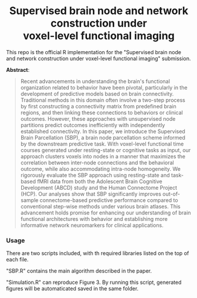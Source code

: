 <h1 align="center">
  <b>Supervised brain node and network construction under <br /> voxel-level functional imaging</b><br>
</h1>

This repo is the official R implementation for the "Supervised brain node and network construction under voxel-level functional imaging" submission. 

**Abstract**: 
> Recent advancements in understanding the brain's functional organization related to behavior have been pivotal, particularly in the development of predictive models based on brain connectivity. Traditional methods in this domain often involve a two-step process by first constructing a connectivity matrix from predefined brain regions, and then linking these connections to behaviors or clinical outcomes. However, these approaches with unsupervised node partitions predict outcomes inefficiently with independently established connectivity.  In this paper, we introduce the Supervised Brain Parcellation (SBP), a brain node parcellation scheme informed by the downstream predictive task. With voxel-level functional time courses generated under resting-state or cognitive tasks as input, our approach clusters voxels into nodes in a manner that maximizes the correlation between inter-node connections and the behavioral outcome, while also accommodating intra-node homogeneity.  We rigorously evaluate the SBP approach using resting-state and task-based fMRI data from both the Adolescent Brain Cognitive Development (ABCD) study and the Human Connectome Project (HCP). Our analyses show that SBP significantly improves out-of-sample connectome-based predictive performance compared to conventional step-wise methods under various brain atlases. This advancement holds promise for enhancing our understanding of brain functional architectures with behavior and establishing more informative network neuromarkers for clinical applications.


### Usage
There are two scripts included, with th required libraries listed on the top of each file. 

"SBP.R" contains the main algorithm described in the paper. 

"Simulation.R" can reproduce Figure 3. By running this script, generated figures will be automaticated saved in the same folder. 

